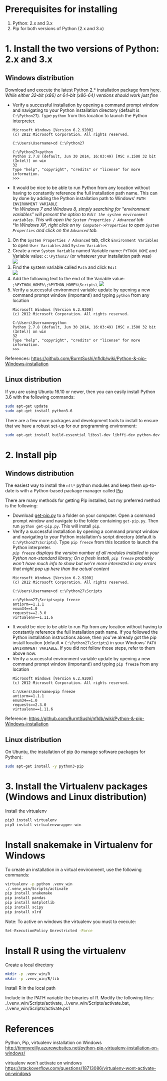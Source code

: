 # Prerequisites for installing

1. Python: 2.x and 3.x
2. Pip for both versions of Python (2.x and 3.x)

# 1. Install the two versions of Python: 2.x and 3.x

## Windows distribution
Download and execute the latest Python 2.* installation package from [here](https://www.python.org/downloads/windows/).  
_While either 32-bit (x86) or 64-bit (x86-64) versions should work just fine_
* Verify a successful installation by opening a command prompt window and navigating to your Python installation directory (default is `C:\Python27`).  Type `python` from this location to launch the Python interpreter.
    ```
    Microsoft Windows [Version 6.2.9200]
    (c) 2012 Microsoft Corporation. All rights reserved.
    
    C:\Users\Username>cd C:\Python27
    
    C:\Python27>python
    Python 2.7.8 (default, Jun 30 2014, 16:03:49) [MSC v.1500 32 bit (Intel)] on win
    32
    Type "help", "copyright", "credits" or "license" for more information.
    >>>
    ```
* It would be nice to be able to run Python from any location without having to constantly reference the full installation path name.  This can by done by adding the Python installation path to Windows' `PATH` `ENVIRONMENT VARIABLE`  
*_In Windows 7 and Windows 8, simply searching for "environment variables" will present the option to `Edit the system environment variables`. This will open the `System Properties / Advanced` tab_  
*_In Windows XP, right click on `My Computer->Properties` to open `System Properties` and click on the `Advanced` tab._  
 1. On the `System Properties / Advanced` tab, click `Environment Variables` to open `User Variables` and `System Variables`
 2. Create a new `System Variable` named Variable name: `PYTHON_HOME` and  Variable value: `c:\Python27` (or whatever your installation path was)  
![](https://camo.githubusercontent.com/767e3e7294af750e7db47ffb119cdc1154e2c79f/68747470733a2f2f662e636c6f75642e6769746875622e636f6d2f6173736574732f323939363230352f313035383236332f38643062376334632d313138352d313165332d383532622d3863653063303263623464322e706e67)
 3. Find the system variable called `Path` and click `Edit`  
![](https://camo.githubusercontent.com/da06b60252e8293d278d2027544d23602daa853b/68747470733a2f2f662e636c6f75642e6769746875622e636f6d2f6173736574732f323939363230352f313035383239342f30643734343936382d313138362d313165332d383766302d6531326166323330353030612e706e67)
 4. Add the following text to the end of the Variable value:  `;%PYTHON_HOME%\;%PYTHON_HOME%\Scripts\`
![](https://camo.githubusercontent.com/fb28d689631f2f4012741f6cf599dd52ed720b92/68747470733a2f2f662e636c6f75642e6769746875622e636f6d2f6173736574732f323939363230352f313035383237362f63333566353334612d313138352d313165332d386631622d6439343033633836643939662e706e67)
 5. Verify a successful environment variable update by opening a new command prompt window (important!) and typing `python` from any location
    ```
    Microsoft Windows [Version 6.2.9200]
    (c) 2012 Microsoft Corporation. All rights reserved.
    
    C:\Users\Username>python
    Python 2.7.8 (default, Jun 30 2014, 16:03:49) [MSC v.1500 32 bit (Intel)] on win
    32
    Type "help", "copyright", "credits" or "license" for more information.
    >>>
    ```

References:
https://github.com/BurntSushi/nfldb/wiki/Python-&-pip-Windows-installation

## Linux distribution

If you are using Ubuntu 16.10 or newer, then you can easily install Python 3.6 with the following commands:
```bash
sudo apt-get update
sudo apt-get install python3.6
```

There are a few more packages and development tools to install to ensure that we have a robust set-up for our programming environment:
```bash
sudo apt-get install build-essential libssl-dev libffi-dev python-dev
```

# 2. Install pip

## Windows distribution
The easiest way to install the `nfl*` python modules and keep them up-to-date is with a Python-based package manager called [Pip](http://en.wikipedia.org/wiki/Pip_(package_manager))

There are many methods for getting Pip installed, but my preferred method is the following:
* Download [get-pip.py](https://bootstrap.pypa.io/get-pip.py) to a folder on your computer. Open a command prompt window and navigate to the folder containing `get-pip.py`. Then run `python get-pip.py`. This will install `pip`.
* Verify a successful installation by opening a command prompt window and navigating to your Python installation's script directory (default is `C:\Python27\Scripts`).  Type `pip freeze` from this location to launch the Python interpreter.  
_`pip freeze` displays the version number of all modules installed in your Python non-standard library;  On a fresh install, `pip freeze` probably won't have much info to show but we're more interested in any errors that might pop up here than the actual content_
    ```
    Microsoft Windows [Version 6.2.9200]
    (c) 2012 Microsoft Corporation. All rights reserved.
    
    C:\Users\Username>cd c:\Python27\Scripts
    
    c:\Python27\Scripts>pip freeze
    antiorm==1.1.1
    enum34==1.0
    requests==2.3.0
    virtualenv==1.11.6
    ```
* It would be nice to be able to run Pip from any location without having to constantly reference the full installation path name.  If you followed the Python installation instructions above, then you've already got the pip install location (default = `C:\Python27\Scripts`) in your Windows' `PATH` `ENVIRONMENT VARIABLE`.  If you did not follow those steps, refer to them above now.
* Verify a successful environment variable update by opening a new command prompt window (important!) and typing `pip freeze` from any location
    ```
    Microsoft Windows [Version 6.2.9200]
    (c) 2012 Microsoft Corporation. All rights reserved.
    
    C:\Users\Username>pip freeze
    antiorm==1.1.1
    enum34==1.0
    requests==2.3.0
    virtualenv==1.11.6
    ```

Reference:
https://github.com/BurntSushi/nfldb/wiki/Python-&-pip-Windows-installation

## Linux distribution

On Ubuntu, the installation of pip (to manage software packages for Python):
```bash
sudo apt-get install -y python3-pip
```


# 3. Install the Virtualenv packages (Windows and Linux distribution)

Install the virtualenv

```bash
pip3 install virtualenv
pip3 install virtualenvwrapper-win
```

# Install snakemake in Virtualenv for Windows

To create an installation in a virtual environment, use the following commands:

```bash
virtualenv -p python .venv_win
./.venv_win/Scripts/activate
pip install snakemake
pip install pandas
pip install matplotlib
pip install scipy
pip install xlrd
```

Note: To active on windows the virtualenv you must to execute:

```bash
Set-ExecutionPolicy Unrestricted -Force
```
# Install R using the virtualenv

Create a local directory
```bash
mkdir -p .venv_win/R
mkdir -p .venv_win/R/lib
```
Install R in the local path

Include in the PATH variable the binaries of R. Modify the following files:
./.venv_win/Scripts/activate, ./.venv_win/Scripts/activate.bat, ./.venv_win/Scripts/activate.ps1

# References

Python, Pip, virtualenv installation on Windows
http://timmyreilly.azurewebsites.net/python-pip-virtualenv-installation-on-windows/

virtualenv won't activate on windows
https://stackoverflow.com/questions/18713086/virtualenv-wont-activate-on-windows
